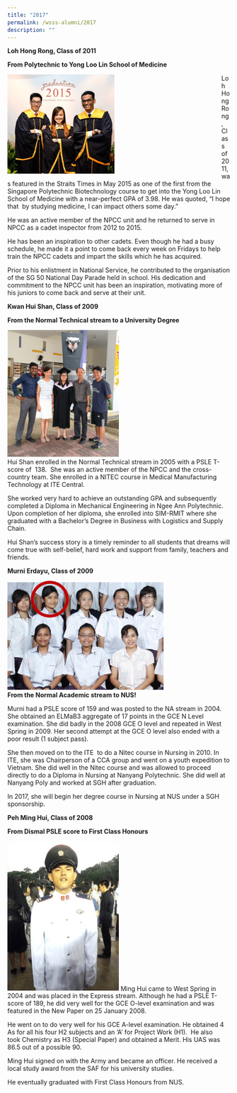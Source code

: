 ```yaml
---
title: "2017"
permalink: /wsss-alumni/2017
description: ""
---
```

**Loh Hong Rong, Class of 2011**

**From Polytechnic to Yong Loo Lin School of Medicine**



<div>

<div style="float: left">

<img style="width:50%;height:50%" src ="/images/About%20us/WSSS%20Publications/WSSS%20Alumni/2017/Loh-Hong-Rong.png" />

</div>

<div>

Loh Hong Rong, Class of 2011, was featured in the Straits Times in May 2015 as one of the first from the Singapore Polytechnic Biotechnology course to get into the Yong Loo Lin School of Medicine with a near-perfect GPA of 3.98. He was quoted, “I hope that  by studying medicine, I can impact others some day.”

He was an active member of the NPCC unit and he returned to serve in NPCC as a cadet inspector from 2012 to 2015.

He has been an inspiration to other cadets. Even though he had a busy schedule, he made it a point to come back every week on Fridays to help train the NPCC cadets and impart the skills which he has acquired.

Prior to his enlistment in National Service, he contributed to the organisation of the SG 50 National Day Parade held in school. His dedication and commitment to the NPCC unit has been an inspiration, motivating more of his juniors to come back and serve at their unit.

</div>

</div>

**Kwan Hui Shan, Class of 2009**

**From the Normal Technical stream to a University Degree**



<div>

<div style="float: left">

<img style="width:50%;height:50%" src ="/images/About%20us/WSSS%20Publications/WSSS%20Alumni/2017/Kwan-Hui-Shan.png" />

</div>

<div>


Hui Shan enrolled in the Normal Technical stream in 2005 with a PSLE T-score of  138.  She was an active member of the NPCC and the cross-country team. She enrolled in a NITEC course in Medical Manufacturing Technology at ITE Central.

She worked very hard to achieve an outstanding GPA and subsequently completed a Diploma in Mechanical Engineering in Ngee Ann Polytechnic. Upon completion of her diploma, she enrolled into SIM-RMIT where she graduated with a Bachelor’s Degree in Business with Logistics and Supply Chain.

Hui Shan’s success story is a timely reminder to all students that dreams will come true with self-belief, hard work and support from family, teachers and friends.
	
**Murni Erdayu, Class of 2009**
	
	
<div>

<div style="float: left">

<img  style="width:70%;height:50%" src ="/images/About%20us/WSSS%20Publications/WSSS%20Alumni/2017/Murni.png" />

</div>

<div>

**From the Normal Academic stream to NUS!**

Murni had a PSLE score of 159 and was posted to the NA stream in 2004.  She obtained an ELMaB3 aggregate of 17 points in the GCE N Level examination. She did badly in the 2008 GCE O level and repeated in West Spring in 2009. Her second attempt at the GCE O level also ended with a poor result (1 subject pass).

She then moved on to the ITE  to do a Nitec course in Nursing in 2010. In ITE, she was Chairperson of a CCA group and went on a youth expedition to Vietnam. She did well in the Nitec course and was allowed to proceed directly to do a Diploma in Nursing at Nanyang Polytechnic. She did well at Nanyang Poly and worked at SGH after graduation.

In 2017, she will begin her degree course in Nursing at NUS under a SGH sponsorship.

</div>

</div>
	
	

**Peh Ming Hui, Class of 2008**

**From Dismal PSLE score to First Class Honours**
	
<img style="width:50%;height:50%" src="/images/About%20us/WSSS%20Publications/WSSS%20Alumni/2017/Peh-Ming-Hui-2008.png">
Ming Hui came to West Spring in 2004 and was placed in the Express stream. Although he had a PSLE T-score of 189, he did very well for the GCE O-level examination and was featured in the New Paper on 25 January 2008.

He went on to do very well for his GCE A-level examination. He obtained 4 As for all his four H2 subjects and an ‘A’ for Project Work (H1).  He also took Chemistry as H3 (Special Paper) and obtained a Merit. His UAS was 86.5 out of a possible 90.

Ming Hui signed on with the Army and became an officer. He received a local study award from the SAF for his university studies.

He eventually graduated with First Class Honours from NUS.